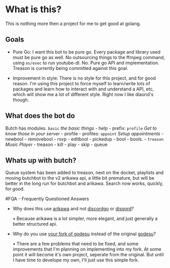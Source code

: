# What is this?
This is nothing more then a project for me to get good at golang.

## Goals

+ Pure Go: I want this bot to be pure go. Every package and library used must be pure go as well. No outsourcing things to the ffmpeg command, using `os/exec` to run youtube-dl. No. Pure go API and implementation. Treason is currently being committed against this goal.

+ Improvement in style: There is no style for this project, and for good reason. I'm using this project to force myself to learn/write lots of packages and learn how to interact with and understand a API, etc, which will show me a lot of different style. Right now I like diaond's though.

## What does the bot do
Butch has modules. `basic` *the basic things* - help - prefix: `profile` *Get to know those in your server* - profile - profiles: `appoint` *Setup appointments* - newbool - removebool - rsvp - editbool - pickedup - bool - bools. - `treason` *Music Player* - treason - kill - play - skip - queue

## Whats up with butch?
Queue system has been added to treason, next on the docket, playlists and moving butchbot to the v2 arikawa api, a little bit premature, but will be better in the long run for butchbot and arikawa. Search now works, quickly, for good.

#FQA - Frequently Questioned Answers

+ Why does this use [arikawa](https://github.com/diamondburned/arikawa) and not [discordgo](https://github.com/bwmarrin/discordgo) or [disgord](https://github.com/andersfylling/disgord)?

	• Because arikawa is a lot simpler, more elegant, and just generally a better structured api.

+ Why do you use [your fork of godesu](https://github.com/lordrusk/godesu) instead of the original [godesu](https://github.com/mtarnawa/godesu)?

	• There are a few problems that need to be fixed, and some improvements that I'm planning on implementing into my fork. At some point it will become it's own project, seperate from the original. But until I have time to develope my own, I'll just use this simple fork.
